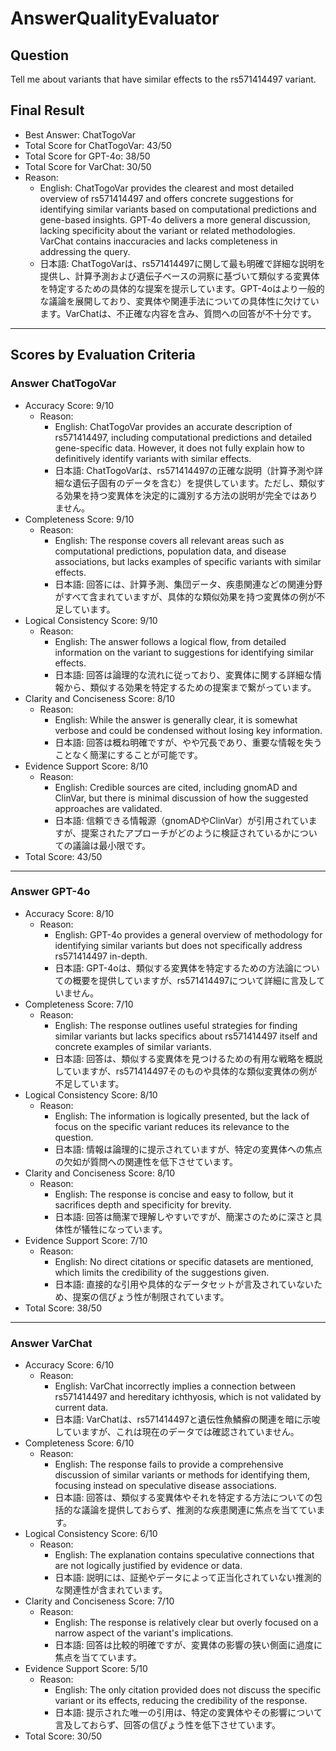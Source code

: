 # AnswerQualityEvaluator

## Question

Tell me about variants that have similar effects to the rs571414497 variant.

## Final Result

- Best Answer: ChatTogoVar
- Total Score for ChatTogoVar: 43/50
- Total Score for GPT-4o: 38/50
- Total Score for VarChat: 30/50
- Reason:
  - English: ChatTogoVar provides the clearest and most detailed overview of rs571414497 and offers concrete suggestions for identifying similar variants based on computational predictions and gene-based insights. GPT-4o delivers a more general discussion, lacking specificity about the variant or related methodologies. VarChat contains inaccuracies and lacks completeness in addressing the query.
  - 日本語: ChatTogoVarは、rs571414497に関して最も明確で詳細な説明を提供し、計算予測および遺伝子ベースの洞察に基づいて類似する変異体を特定するための具体的な提案を提示しています。GPT-4oはより一般的な議論を展開しており、変異体や関連手法についての具体性に欠けています。VarChatは、不正確な内容を含み、質問への回答が不十分です。

---

## Scores by Evaluation Criteria

### Answer ChatTogoVar
- Accuracy Score: 9/10
  - Reason: 
    - English: ChatTogoVar provides an accurate description of rs571414497, including computational predictions and detailed gene-specific data. However, it does not fully explain how to definitively identify variants with similar effects.
    - 日本語: ChatTogoVarは、rs571414497の正確な説明（計算予測や詳細な遺伝子固有のデータを含む）を提供しています。ただし、類似する効果を持つ変異体を決定的に識別する方法の説明が完全ではありません。
- Completeness Score: 9/10
  - Reason: 
    - English: The response covers all relevant areas such as computational predictions, population data, and disease associations, but lacks examples of specific variants with similar effects.
    - 日本語: 回答には、計算予測、集団データ、疾患関連などの関連分野がすべて含まれていますが、具体的な類似効果を持つ変異体の例が不足しています。
- Logical Consistency Score: 9/10
  - Reason: 
    - English: The answer follows a logical flow, from detailed information on the variant to suggestions for identifying similar effects.
    - 日本語: 回答は論理的な流れに従っており、変異体に関する詳細な情報から、類似する効果を特定するための提案まで繋がっています。
- Clarity and Conciseness Score: 8/10
  - Reason: 
    - English: While the answer is generally clear, it is somewhat verbose and could be condensed without losing key information.
    - 日本語: 回答は概ね明確ですが、やや冗長であり、重要な情報を失うことなく簡潔にすることが可能です。
- Evidence Support Score: 8/10
  - Reason: 
    - English: Credible sources are cited, including gnomAD and ClinVar, but there is minimal discussion of how the suggested approaches are validated.
    - 日本語: 信頼できる情報源（gnomADやClinVar）が引用されていますが、提案されたアプローチがどのように検証されているかについての議論は最小限です。
- Total Score: 43/50

---

### Answer GPT-4o
- Accuracy Score: 8/10
  - Reason: 
    - English: GPT-4o provides a general overview of methodology for identifying similar variants but does not specifically address rs571414497 in-depth.
    - 日本語: GPT-4oは、類似する変異体を特定するための方法論についての概要を提供していますが、rs571414497について詳細に言及していません。
- Completeness Score: 7/10
  - Reason: 
    - English: The response outlines useful strategies for finding similar variants but lacks specifics about rs571414497 itself and concrete examples of similar variants.
    - 日本語: 回答は、類似する変異体を見つけるための有用な戦略を概説していますが、rs571414497そのものや具体的な類似変異体の例が不足しています。
- Logical Consistency Score: 8/10
  - Reason: 
    - English: The information is logically presented, but the lack of focus on the specific variant reduces its relevance to the question.
    - 日本語: 情報は論理的に提示されていますが、特定の変異体への焦点の欠如が質問への関連性を低下させています。
- Clarity and Conciseness Score: 8/10
  - Reason: 
    - English: The response is concise and easy to follow, but it sacrifices depth and specificity for brevity.
    - 日本語: 回答は簡潔で理解しやすいですが、簡潔さのために深さと具体性が犠牲になっています。
- Evidence Support Score: 7/10
  - Reason: 
    - English: No direct citations or specific datasets are mentioned, which limits the credibility of the suggestions given.
    - 日本語: 直接的な引用や具体的なデータセットが言及されていないため、提案の信ぴょう性が制限されています。
- Total Score: 38/50

---

### Answer VarChat
- Accuracy Score: 6/10
  - Reason: 
    - English: VarChat incorrectly implies a connection between rs571414497 and hereditary ichthyosis, which is not validated by current data.
    - 日本語: VarChatは、rs571414497と遺伝性魚鱗癬の関連を暗に示唆していますが、これは現在のデータでは確認されていません。
- Completeness Score: 6/10
  - Reason: 
    - English: The response fails to provide a comprehensive discussion of similar variants or methods for identifying them, focusing instead on speculative disease associations.
    - 日本語: 回答は、類似する変異体やそれを特定する方法についての包括的な議論を提供しておらず、推測的な疾患関連に焦点を当てています。
- Logical Consistency Score: 6/10
  - Reason: 
    - English: The explanation contains speculative connections that are not logically justified by evidence or data.
    - 日本語: 説明には、証拠やデータによって正当化されていない推測的な関連性が含まれています。
- Clarity and Conciseness Score: 7/10
  - Reason: 
    - English: The response is relatively clear but overly focused on a narrow aspect of the variant's implications.
    - 日本語: 回答は比較的明確ですが、変異体の影響の狭い側面に過度に焦点を当てています。
- Evidence Support Score: 5/10
  - Reason: 
    - English: The only citation provided does not discuss the specific variant or its effects, reducing the credibility of the response.
    - 日本語: 提示された唯一の引用は、特定の変異体やその影響について言及しておらず、回答の信ぴょう性を低下させています。
- Total Score: 30/50